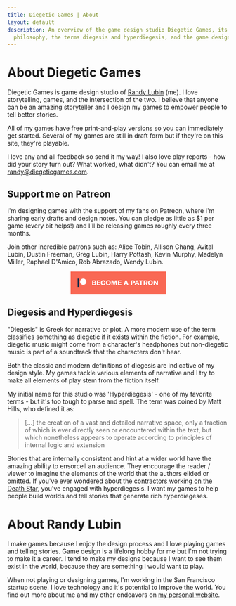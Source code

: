 ```yaml
---
title: Diegetic Games | About
layout: default
description: An overview of the game design studio Diegetic Games, its game design
  philosophy, the terms diegesis and hyperdiegesis, and the game designer Randy Lubin
---
```


# About Diegetic Games

Diegetic Games is game design studio of [Randy Lubin](http://randylubin.com) (me). I love storytelling, games, and the intersection of the two. I believe that anyone can be an amazing storyteller and I design my games to empower people to tell better stories.

All of my games have free print-and-play versions so you can immediately get started. Several of my games are still in draft form but if they're on this site, they're playable.

I love any and all feedback so send it my way! I also love play reports - how did your story turn out? What worked, what didn't? You can email me at [randy@diegeticgames.com](mailto:randy@diegeticgames.com).

## Support me on Patreon

I'm designing games with the support of my fans on Patreon, where I'm sharing early drafts and design notes. You can pledge as little as $1 per game (every bit helps!) and I'll be releasing games roughly every three months.

Join other incredible patrons such as: Alice Tobin, Allison Chang, Avital Lubin, Dustin Freeman, Greg Lubin, Harry Pottash, Kevin Murphy, Madelyn Miller, Raphael D'Amico, Rob Abrazado, Wendy Lubin.

<a href="https://www.patreon.com/bePatron?u=554536"><img src="/img/become_a_patron_button.png" alt="become a Patron" style="display:block; margin:auto"></a>

## Diegesis and Hyperdiegesis

"Diegesis" is Greek for narrative or plot. A more modern use of the term classifies something as diegetic if it exists within the fiction. For example, diegetic music might come from a character's headphones but non-diegetic music is part of a soundtrack that the characters don't hear.

Both the classic and modern definitions of diegesis are indicative of my design style. My games tackle various elements of narrative and I try to make all elements of play stem from the fiction itself.

My initial name for this studio was 'Hyperdiegesis' - one of my favorite terms - but it's too tough to parse and spell. The term was coined by Matt Hills, who defined it as:

> [...] the creation of a vast and detailed narrative space, only a fraction of which is ever directly seen or encountered within the text, but which nonetheless appears to operate according to principles of internal logic and extension

Stories that are internally consistent and hint at a wider world have the amazing ability to ensorcell an audience. They encourage the reader / viewer to imagine the elements of the world that the authors elided or omitted. If you've ever wondered about the [contractors working on the Death Star](https://youtu.be/iQdDRrcAOjA), you've engaged with hyperdiegesis. I want my games to help people build worlds and tell stories that generate rich hyperdiegeses.

# About Randy Lubin

I make games because I enjoy the design process and I love playing games and telling stories. Game design is a lifelong hobby for me but I'm not trying to make it a career. I tend to make my designs because I want to see them exist in the world, because they are something I would want to play.

When not playing or designing games, I'm working in the San Francisco startup scene. I love technology and it's potential to improve the world. You find out more about me and my other endeavors on [my personal website](http://randylubin.com).
